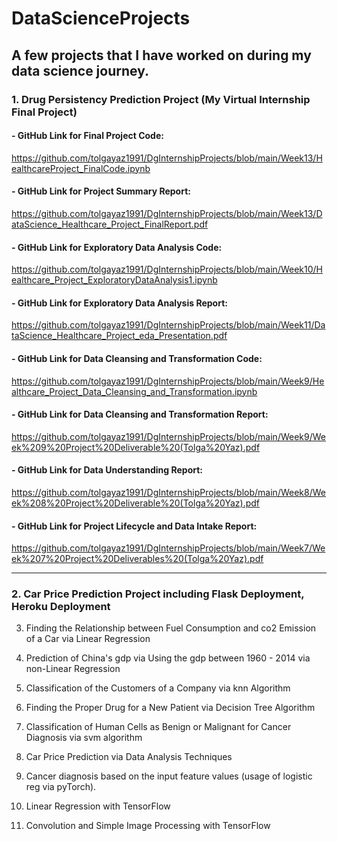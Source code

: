 # DataScienceProjects

## A few projects that I have worked on during my data science journey.

### 1. Drug Persistency Prediction Project (My Virtual Internship Final Project)

#### - GitHub Link for Final Project Code:

https://github.com/tolgayaz1991/DgInternshipProjects/blob/main/Week13/HealthcareProject_FinalCode.ipynb

#### - GitHub Link for Project Summary Report:

https://github.com/tolgayaz1991/DgInternshipProjects/blob/main/Week13/DataScience_Healthcare_Project_FinalReport.pdf

#### - GitHub Link for Exploratory Data Analysis Code:

https://github.com/tolgayaz1991/DgInternshipProjects/blob/main/Week10/Healthcare_Project_ExploratoryDataAnalysis1.ipynb

#### - GitHub Link for Exploratory Data Analysis Report:

https://github.com/tolgayaz1991/DgInternshipProjects/blob/main/Week11/DataScience_Healthcare_Project_eda_Presentation.pdf

#### - GitHub Link for Data Cleansing and Transformation Code:

https://github.com/tolgayaz1991/DgInternshipProjects/blob/main/Week9/Healthcare_Project_Data_Cleansing_and_Transformation.ipynb

#### - GitHub Link for Data Cleansing and Transformation Report:

https://github.com/tolgayaz1991/DgInternshipProjects/blob/main/Week9/Week%209%20Project%20Deliverable%20(Tolga%20Yaz).pdf

#### - GitHub Link for Data Understanding Report:

https://github.com/tolgayaz1991/DgInternshipProjects/blob/main/Week8/Week%208%20Project%20Deliverable%20(Tolga%20Yaz).pdf

#### - GitHub Link for Project Lifecycle and Data Intake Report:

https://github.com/tolgayaz1991/DgInternshipProjects/blob/main/Week7/Week%207%20Project%20Deliverables%20(Tolga%20Yaz).pdf

---

### 2. Car Price Prediction Project including Flask Deployment, Heroku Deployment

3. Finding the Relationship between Fuel Consumption and co2 Emission of a Car via Linear Regression

4. Prediction of China's gdp via Using the gdp between 1960 - 2014 via non-Linear Regression

5. Classification of the Customers of a Company via knn Algorithm

6. Finding the Proper Drug for a New Patient via Decision Tree Algorithm

7. Classification of Human Cells as Benign or Malignant for Cancer Diagnosis via svm algorithm

8. Car Price Prediction via Data Analysis Techniques

9. Cancer diagnosis based on the input feature values (usage of logistic reg via pyTorch).

10. Linear Regression with TensorFlow

11. Convolution and Simple Image Processing with TensorFlow

